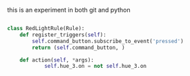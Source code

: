this is an experiment in both git and python

```python

class RedLightRule(Rule):
    def register_triggers(self):
        self.command_button.subscribe_to_event('pressed')
        return (self.command_button, )

    def action(self, *args):
            self.hue_3.on = not self.hue_3.on
```
